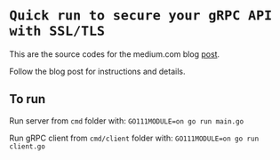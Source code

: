 # `Quick run to secure your gRPC API with SSL/TLS`
This are the source codes for the medium.com blog [post](https://medium.com/@arkadybalaba/quick-run-to-secure-your-grpc-api-with-ssl-tls-fbd910ec8eee).

Follow the blog post for instructions and details.

## To run
Run server from `cmd` folder with: `GO111MODULE=on go run main.go`

Run gRPC client from `cmd/client` folder with: `GO111MODULE=on go run client.go`